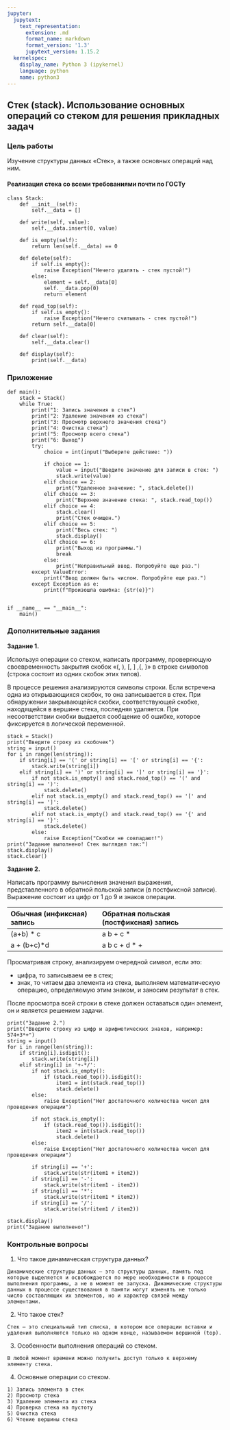 ```yaml
---
jupyter:
  jupytext:
    text_representation:
      extension: .md
      format_name: markdown
      format_version: '1.3'
      jupytext_version: 1.15.2
  kernelspec:
    display_name: Python 3 (ipykernel)
    language: python
    name: python3
---
```


## Стек (stack).  Использование основных операций со стеком для решения прикладных задач

<!-- #region -->
### Цель работы

Изучение структуры данных «Стек», а также основных операций над ним.

#### Реализация стека со всеми требованиями почти по ГОСТу
```angular2html
class Stack:
    def __init__(self):
        self.__data = []

    def write(self, value):
        self.__data.insert(0, value)

    def is_empty(self):
        return len(self.__data) == 0

    def delete(self):
        if self.is_empty():
            raise Exception("Нечего удалять - стек пустой!")
        else:
            element = self.__data[0]
            self.__data.pop(0)
            return element

    def read_top(self):
        if self.is_empty():
            raise Exception("Нечего считывать - стек пустой!")
        return self.__data[0]

    def clear(self):
        self.__data.clear()

    def display(self):
        print(self.__data)
```

### Приложение

```angular2html
def main():
    stack = Stack()
    while True:
        print("1: Запись значения в стек")
        print("2: Удаление значения из стека")
        print("3: Просмотр верхнего значения стека")
        print("4: Очистка стека")
        print("5: Просмотр всего стека")
        print("6: Выход")
        try:
            choice = int(input("Выберите действие: "))

            if choice == 1:
                value = input("Введите значение для записи в стек: ")
                stack.write(value)
            elif choice == 2:
                print("Удаленное значение: ", stack.delete())
            elif choice == 3:
                print("Верхнее значение стека: ", stack.read_top())
            elif choice == 4:
                stack.clear()
                print("Стек очищен.")
            elif choice == 5:
                print("Весь стек: ")
                stack.display()
            elif choice == 6:
                print("Выход из программы.")
                break
            else:
                print("Неправильный ввод. Попробуйте еще раз.")
        except ValueError:
            print("Ввод должен быть числом. Попробуйте еще раз.")
        except Exception as e:
            print(f"Произошла ошибка: {str(e)}")


if __name__ == "__main__":
    main()
```

### Дополнительные задания

**Задание 1.**

Используя операции со стеком, написать программу, проверяющую своевременность закрытия скобок «(, ), [, ] ,{, }» в строке символов (строка состоит из одних скобок этих типов).

В процессе решения анализируются символы строки. Если встречена одна из открывающихся скобок, то она записывается в стек. При обнаружении
закрывающейся скобки, соответствующей скобке, находящейся в вершине стека, последняя удаляется. При несоответствии скобки выдается сообщение об ошибке, которое фиксируется в логической переменной.

```angular2html
stack = Stack()
print("Введите строку из скобочек")
string = input()
for i in range(len(string)):
    if string[i] == '(' or string[i] == '[' or string[i] == '{':
        stack.write(string[i])
    elif string[i] == ')' or string[i] == ']' or string[i] == '}':
        if not stack.is_empty() and stack.read_top() == '(' and string[i] == ')':
            stack.delete()
        elif not stack.is_empty() and stack.read_top() == '[' and string[i] == ']':
            stack.delete()
        elif not stack.is_empty() and stack.read_top() == '{' and string[i] == '}':
            stack.delete()
        else:
            raise Exception("Скобки не совпадают!")
print("Задание выполнено! Стек выглядел так:")
stack.display()
stack.clear()
```

**Задание 2.**

Написать программу вычисления значения выражения, представленного в обратной польской записи (в постфиксной записи). Выражение состоит из цифр от 1 до 9 и знаков операции.

| Обычная (инфиксная) запись | Обратная польская (постфиксная) запись |
|:---|:---|
| (a+b) * c    | a b + c *       |
|  a + (b+c)*d | a b c + d * +   |

Просматривая строку, анализируем очередной символ, если это:
 - цифра, то записываем ее в стек;
 - знак, то читаем два элемента из стека, выполняем математическую операцию, определяемую этим знаком, и заносим результат в стек.

После просмотра всей строки в стеке должен оставаться один элемент, он и является решением задачи.

```angular2html
print("Задание 2.")
print("Введите строку из цифр и арифметических знаков, например: 574+3*+")
string = input()
for i in range(len(string)):
    if string[i].isdigit():
        stack.write(string[i])
    elif string[i] in '+-*/':
        if not stack.is_empty():
            if (stack.read_top()).isdigit():
                item1 = int(stack.read_top())
                stack.delete()
        else:
            raise Exception("Нет достаточного количества чисел для проведения операции")

        if not stack.is_empty():
            if (stack.read_top()).isdigit():
                item2 = int(stack.read_top())
                stack.delete()
        else:
            raise Exception("Нет достаточного количества чисел для проведения операции")

        if string[i] == '+':
            stack.write(str(item1 + item2))
        if string[i] == '-':
            stack.write(str(item1 - item2))
        if string[i] == '*':
            stack.write(str(item1 * item2))
        if string[i] == '/':
            stack.write(str(item1 / item2))

stack.display()
print("Задание выполнено!")
```

<!-- #region jp-MarkdownHeadingCollapsed=true -->
### Контрольные вопросы

1. Что такое динамическая структура данных?
```angular2html
Динамические структуры данных – это структуры данных, память под которые выделяется и освобождается по мере необходимости в процессе выполнения программы, а не в момент ее запуска. Динамические структуры данных в процессе существования в памяти могут изменять не только число составляющих их элементов, но и характер связей между элементами.
```
2. Что такое стек?
```angular2html
Стек — это специальный тип списка, в котором все операции вставки и удаления выполняются только на одном конце, называемом вершиной (top).
```
3. Особенности выполнения операций со стеком.
```angular2html
В любой момент времени можно получить доступ только к верхнему элементу стека.
```
4. Основные операции со стеком.
```angular2html
1) Запись элемента в стек
2) Просмотр стека
3) Удаление элемента из стека
4) Проверка стека на пустоту
5) Очистка стека
6) Чтение вершины стека
```
<!-- #endregion -->
